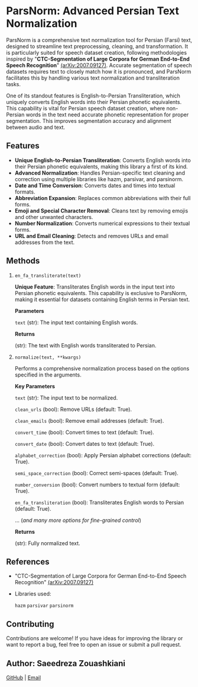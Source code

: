 # ParsNorm: Advanced Persian Text Normalization

ParsNorm is a comprehensive text normalization tool for Persian (Farsi) text, designed to streamline text preprocessing, cleaning, and transformation. It is particularly suited for speech dataset creation, following methodologies inspired by "**CTC-Segmentation of Large Corpora for German End-to-End Speech Recognition**" [(arXiv:2007.09127)](arXiv:2007.09127). Accurate segmentation of speech datasets requires text to closely match how it is pronounced, and ParsNorm facilitates this by handling various text normalization and transliteration tasks.

One of its standout features is English-to-Persian Transliteration, which uniquely converts English words into their Persian phonetic equivalents. This capability is vital for Persian speech dataset creation, where non-Persian words in the text need accurate phonetic representation for proper segmentation. This improves segmentation accuracy and alignment between audio and text.

## Features

* **Unique English-to-Persian Transliteration**: Converts English words into their Persian phonetic equivalents, making this library a first of its kind.
* **Advanced Normalization**: Handles Persian-specific text cleaning and correction using multiple libraries like hazm, parsivar, and parsinorm.
* **Date and Time Conversion**: Converts dates and times into textual formats.
* **Abbreviation Expansion**: Replaces common abbreviations with their full forms.
* **Emoji and Special Character Removal**: Cleans text by removing emojis and other unwanted characters.
* **Number Normalization**: Converts numerical expressions to their textual forms.
* **URL and Email Cleaning**: Detects and removes URLs and email addresses from the text.

## Methods

1. `en_fa_transliterate(text)`

    **Unique Feature**: Transliterates English words in the input text into Persian phonetic equivalents. This capability is exclusive to ParsNorm, making it essential for datasets containing English terms in Persian text.

    **Parameters**

    `text` (str): The input text containing English words.

    **Returns**

    (str): The text with English words transliterated to Persian.

2. `normalize(text, **kwargs)`

    Performs a comprehensive normalization process based on the options specified in the arguments.

    **Key Parameters**

    `text` (str): The input text to be normalized.

    `clean_urls` (bool): Remove URLs (default: True).

    `clean_emails` (bool): Remove email addresses (default: True).

    `convert_time` (bool): Convert times to text (default: True).

    `convert_date` (bool): Convert dates to text (default: True).

    `alphabet_correction` (bool): Apply Persian alphabet corrections (default: True).

    `semi_space_correction` (bool): Correct semi-spaces (default: True).

    `number_conversion` (bool): Convert numbers to textual form (default: True).

    `en_fa_transliteration` (bool): Transliterates English words to Persian (default: True).

    ... (*and many more options for fine-grained control*)

    **Returns**

    (str): Fully normalized text.

## References

* "CTC-Segmentation of Large Corpora for German End-to-End Speech Recognition" [(arXiv:2007.09127)](arXiv:2007.09127)

* Libraries used:

    `hazm`
    `parsivar`
    `parsinorm`

## Contributing

Contributions are welcome! If you have ideas for improving the library or want to report a bug, feel free to open an issue or submit a pull request.

## Author: Saeedreza Zouashkiani

[GitHub](https://github.com/saeedzou) | [Email](saeedzou2012@gmail.com)
